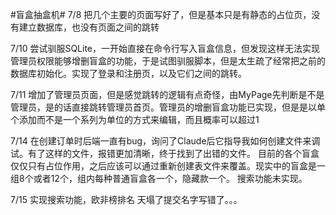 #盲盒抽盒机#
7/8 把几个主要的页面写好了，但是基本只是有静态的占位页，没有建立数据库，也没有页面之间的跳转

7/10 尝试驯服SQLite，一开始直接在命令行写入盲盒信息，但发现这样无法实现管理员权限能够增删盲盒的功能，于是试图驯服脚本，但是太生疏了经常把之前的数据库初始化。实现了登录和注册页，以及它们之间的跳转。

7/11 增加了管理员页面，但是感觉跳转的逻辑有点奇怪，由MyPage先判断是不是管理员，是的话直接跳转管理员首页。管理员的增删盲盒功能已实现，但是是以单个添加而不是一个系列为单位的方式来编辑，而且概率可以超过1

7/14 在创建订单时后端一直有bug，询问了Claude后它指导我如何创建文件来调试。有了这样的文件，报错更加清晰，终于找到了出错的文件。
目前的各个盲盒仅仅只有占位作用，之后应该可以通过重新创建表文件来覆盖。现实中的盲盒是一组8个或者12个，组内每种普通盲盒各一个，隐藏款一个。
搜索功能未实现。

7/15 实现搜索功能，欧非榜排名
天塌了提交名字写错了。。。